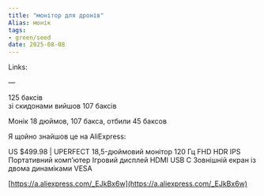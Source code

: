 ```yaml
---
title: "монітор для дронів"
Alias: монік
tags:
- green/seed
date: 2025-08-08
---
```

Links:  

—

  125 баксів  
  зі скидонами вийшов 107 баксів

Монік 18 дюймов, 107 бакса, отбили 45 баксов

Я щойно знайшов це на AliExpress: 

US $499.98 | UPERFECT 18,5-дюймовий монітор 120 Гц FHD HDR IPS Портативний комп’ютер Ігровий дисплей HDMI USB C Зовнішній екран із двома динаміками VESA

[https://a.aliexpress.com/_EJkBx6w](https://a.aliexpress.com/_EJkBx6w)
